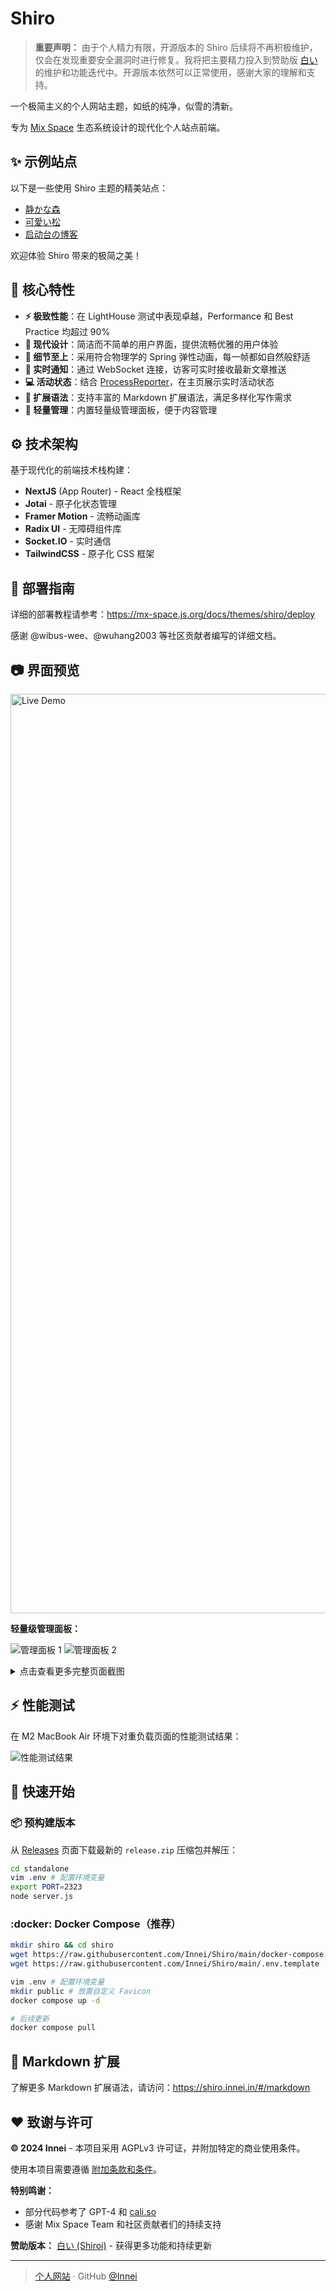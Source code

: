 # Shiro

> **重要声明：** 由于个人精力有限，开源版本的 Shiro 后续将不再积极维护，仅会在发现重要安全漏洞时进行修复。我将把主要精力投入到赞助版 [白い](https://github.com/innei-dev/Shiroi) 的维护和功能迭代中。开源版本依然可以正常使用，感谢大家的理解和支持。

一个极简主义的个人网站主题，如纸的纯净，似雪的清新。

专为 [Mix Space](https://github.com/mx-space) 生态系统设计的现代化个人站点前端。

## :sparkles: 示例站点

以下是一些使用 Shiro 主题的精美站点：

- [静かな森](https://innei.in)
- [可愛い松](https://blog.wibus.ren/)
- [启动台の博客](https://www.launchpadx.top/)

欢迎体验 Shiro 带来的极简之美！

## :rocket: 核心特性

- **:zap: 极致性能**：在 LightHouse 测试中表现卓越，Performance 和 Best Practice 均超过 90%
- **:art: 现代设计**：简洁而不简单的用户界面，提供流畅优雅的用户体验
- **:gem: 细节至上**：采用符合物理学的 Spring 弹性动画，每一帧都如自然般舒适
- **:bell: 实时通知**：通过 WebSocket 连接，访客可实时接收最新文章推送
- **:computer: 活动状态**：结合 [ProcessReporter](https://github.com/Innei/ProcessReporter)，在主页展示实时活动状态
- **:pencil: 扩展语法**：支持丰富的 Markdown 扩展语法，满足多样化写作需求
- **:wrench: 轻量管理**：内置轻量级管理面板，便于内容管理

## :gear: 技术架构

基于现代化的前端技术栈构建：

- **NextJS** (App Router) - React 全栈框架
- **Jotai** - 原子化状态管理
- **Framer Motion** - 流畅动画库
- **Radix UI** - 无障碍组件库
- **Socket.IO** - 实时通信
- **TailwindCSS** - 原子化 CSS 框架

## 📖 部署指南

详细的部署教程请参考：https://mx-space.js.org/docs/themes/shiro/deploy

感谢 @wibus-wee、@wuhang2003 等社区贡献者编写的详细文档。

## :camera: 界面预览

<img width="1471" alt="Live Demo" src="https://github.com/Innei/Shiro/assets/41265413/bf8af4ec-0f0c-441a-8c06-4b44e1649597">

**轻量级管理面板：**

![管理面板 1](https://github.com/Innei/Shiro/assets/41265413/4bb5b34a-3ce2-45da-bec7-4596ac87f849)
![管理面板 2](https://github.com/Innei/Shiro/assets/41265413/592941d0-2ebe-4d64-bd77-3171829bd896)

<details>
<summary>
点击查看更多完整页面截图
</summary>

![页面截图 1](https://github.com/Innei/Shiro/assets/41265413/1b85c9be-0cd3-46b5-a089-a9ab97fdfecb)
![页面截图 2](https://github.com/Innei/Shiro/assets/41265413/d808d288-c022-42f2-8d74-ad057a588771)

</details>

## :zap: 性能测试

在 M2 MacBook Air 环境下对重负载页面的性能测试结果：

![性能测试结果](https://github.com/Innei/Shiro/assets/41265413/f76152af-4a52-46a2-9b83-20567800ba75)

## :whale: 快速开始

### :package: 预构建版本

从 [Releases](https://github.com/Innei/Shiro/releases) 页面下载最新的 `release.zip` 压缩包并解压：

```bash
cd standalone
vim .env # 配置环境变量
export PORT=2323
node server.js
```

### :docker: Docker Compose（推荐）

```bash
mkdir shiro && cd shiro
wget https://raw.githubusercontent.com/Innei/Shiro/main/docker-compose.yml
wget https://raw.githubusercontent.com/Innei/Shiro/main/.env.template .env

vim .env # 配置环境变量
mkdir public # 放置自定义 Favicon
docker compose up -d

# 后续更新
docker compose pull
```

## :memo: Markdown 扩展

了解更多 Markdown 扩展语法，请访问：https://shiro.innei.in/#/markdown

## :heart: 致谢与许可

**© 2024 Innei** - 本项目采用 AGPLv3 许可证，并附加特定的商业使用条件。

使用本项目需要遵循 [附加条款和条件](ADDITIONAL_TERMS.md)。

**特别鸣谢：**
- 部分代码参考了 GPT-4 和 [cali.so](https://github.com/CaliCastle/cali.so)
- 感谢 Mix Space Team 和社区贡献者们的持续支持

**赞助版本：** [白い (Shiroi)](https://github.com/innei-dev/Shiroi) - 获得更多功能和持续更新

---

> [个人网站](https://innei.in/) · GitHub [@Innei](https://github.com/innei/)
